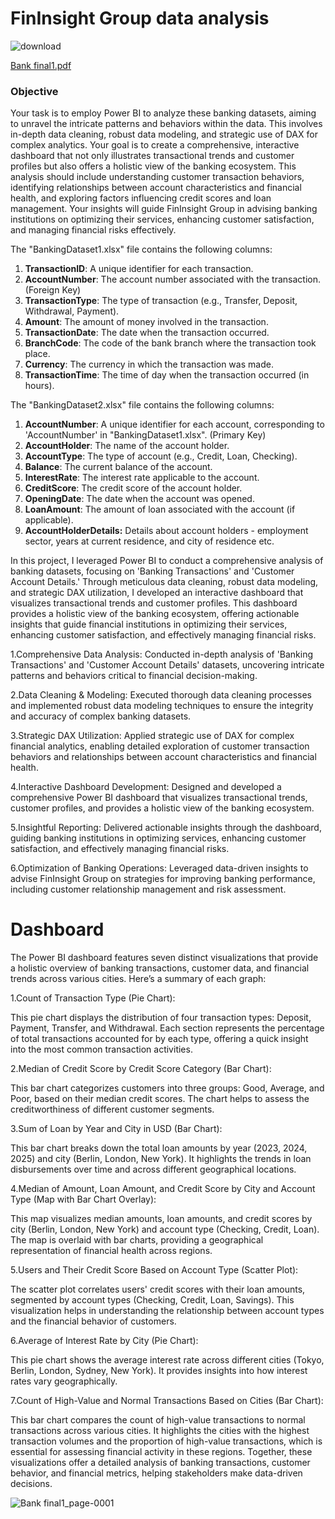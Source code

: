 # FinInsight Group data analysis

![download](https://github.com/user-attachments/assets/0c5d6ef3-2821-4ff0-bb1b-d77a95ed7f47)


[Bank final1.pdf](https://github.com/user-attachments/files/16741656/Bank.final1.pdf)

### **Objective**

Your task is to employ Power BI to analyze these banking datasets, aiming to unravel the intricate patterns and behaviors within the data. This involves in-depth data cleaning, robust data modeling, and strategic use of DAX for complex analytics. Your goal is to create a comprehensive, interactive dashboard that not only illustrates transactional trends and customer profiles but also offers a holistic view of the banking ecosystem. This analysis should include understanding customer transaction behaviors, identifying relationships between account characteristics and financial health, and exploring factors influencing credit scores and loan management. Your insights will guide FinInsight Group in advising banking institutions on optimizing their services, enhancing customer satisfaction, and managing financial risks effectively.

The "BankingDataset1.xlsx" file contains the following columns:

1. **TransactionID**: A unique identifier for each transaction. 
2. **AccountNumber**: The account number associated with the transaction. (Foreign Key)
3. **TransactionType**: The type of transaction (e.g., Transfer, Deposit, Withdrawal, Payment).
4. **Amount**: The amount of money involved in the transaction.
5. **TransactionDate**: The date when the transaction occurred.
6. **BranchCode**: The code of the bank branch where the transaction took place.
7. **Currency**: The currency in which the transaction was made.
8. **TransactionTime**: The time of day when the transaction occurred (in hours).

The "BankingDataset2.xlsx" file contains the following columns:

1. **AccountNumber**: A unique identifier for each account, corresponding to 'AccountNumber' in "BankingDataset1.xlsx". (Primary Key)
2. **AccountHolder**: The name of the account holder.
3. **AccountType**: The type of account (e.g., Credit, Loan, Checking).
4. **Balance**: The current balance of the account.
5. **InterestRate**: The interest rate applicable to the account.
6. **CreditScore**: The credit score of the account holder.
7. **OpeningDate**: The date when the account was opened.
8. **LoanAmount**: The amount of loan associated with the account (if applicable).
9. **AccountHolderDetails:** Details about account holders - employment sector, years at current residence, and city of residence etc.   



In this project, I leveraged Power BI to conduct a comprehensive analysis of banking datasets, focusing on 'Banking Transactions' and 'Customer Account Details.' Through meticulous data cleaning, robust data modeling, and strategic DAX utilization, I developed an interactive dashboard that visualizes transactional trends and customer profiles. This dashboard provides a holistic view of the banking ecosystem, offering actionable insights that guide financial institutions in optimizing their services, enhancing customer satisfaction, and effectively managing financial risks.


1.Comprehensive Data Analysis: Conducted in-depth analysis of 'Banking Transactions' and 'Customer Account Details' datasets, uncovering intricate patterns and behaviors critical to financial decision-making.

2.Data Cleaning & Modeling: Executed thorough data cleaning processes and implemented robust data modeling techniques to ensure the integrity and accuracy of complex banking datasets.

3.Strategic DAX Utilization: Applied strategic use of DAX for complex financial analytics, enabling detailed exploration of customer transaction behaviors and relationships between account characteristics and financial health.

4.Interactive Dashboard Development: Designed and developed a comprehensive Power BI dashboard that visualizes transactional trends, customer profiles, and provides a holistic view of the banking ecosystem.

5.Insightful Reporting: Delivered actionable insights through the dashboard, guiding banking institutions in optimizing services, enhancing customer satisfaction, and effectively managing financial risks.

6.Optimization of Banking Operations: Leveraged data-driven insights to advise FinInsight Group on strategies for improving banking performance, including customer relationship management and risk assessment.

# **Dashboard**

The Power BI dashboard features seven distinct visualizations that provide a holistic overview of banking transactions, customer data, and financial trends across various cities. Here’s a summary of each graph:

1.Count of Transaction Type (Pie Chart):

This pie chart displays the distribution of four transaction types: Deposit, Payment, Transfer, and Withdrawal. Each section represents the percentage of total transactions accounted for by each type, offering a quick insight into the most common transaction activities.

2.Median of Credit Score by Credit Score Category (Bar Chart):

This bar chart categorizes customers into three groups: Good, Average, and Poor, based on their median credit scores. The chart helps to assess the creditworthiness of different customer segments.

3.Sum of Loan by Year and City in USD (Bar Chart):

This bar chart breaks down the total loan amounts by year (2023, 2024, 2025) and city (Berlin, London, New York). It highlights the trends in loan disbursements over time and across different geographical locations.

4.Median of Amount, Loan Amount, and Credit Score by City and Account Type (Map with Bar Chart Overlay):

This map visualizes median amounts, loan amounts, and credit scores by city (Berlin, London, New York) and account type (Checking, Credit, Loan). The map is overlaid with bar charts, providing a geographical representation of financial health across regions.

5.Users and Their Credit Score Based on Account Type (Scatter Plot):

The scatter plot correlates users' credit scores with their loan amounts, segmented by account types (Checking, Credit, Loan, Savings). This visualization helps in understanding the relationship between account types and the financial behavior of customers.

6.Average of Interest Rate by City (Pie Chart):

This pie chart shows the average interest rate across different cities (Tokyo, Berlin, London, Sydney, New York). It provides insights into how interest rates vary geographically.

7.Count of High-Value and Normal Transactions Based on Cities (Bar Chart):

This bar chart compares the count of high-value transactions to normal transactions across various cities. It highlights the cities with the highest transaction volumes and the proportion of high-value transactions, which is essential for assessing financial activity in these regions.
Together, these visualizations offer a detailed analysis of banking transactions, customer behavior, and financial metrics, helping stakeholders make data-driven decisions.

![Bank final1_page-0001](https://github.com/user-attachments/assets/19d3bb59-d432-4f76-98e8-c0305b4e1612)
